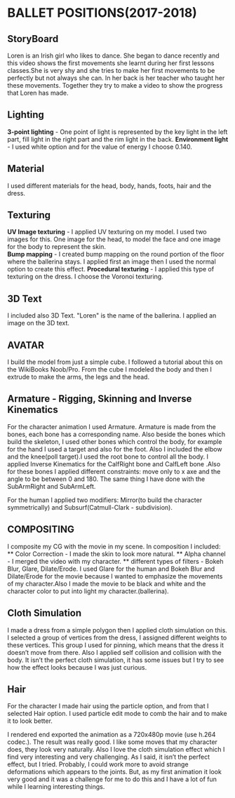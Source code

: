 # BALLET POSITIONS(2017-2018)


## StoryBoard
  Loren is an Irish girl who likes to dance. She began to dance recently and this video shows the first movements she learnt during her first lessons classes.She is very shy and she tries to make her first movements to be perfectly but not always she can. In her back is her teacher who taught her these movements. Together they try to make a video to show the progress that Loren has made.


## Lighting
  **3-point lighting** - One point of light is represented by the key light in the left part, fill light in the right part and the rim light in the back.
  **Environment light** - I used white option and for the value of energy I choose 0.140.


## Material 
  I used different materials for the head, body, hands, foots, hair and the dress.


## Texturing
  **UV Image texturing** - I applied UV texturing on my model. I used two images for this. One image for the head, to model the face and one image for the body to represent the skin.\
  **Bump mapping** - I created bump mapping on the round portion of the floor where the ballerina stays. I applied first an image then I used the normal option to create this effect.
  **Procedural texturing** - I applied this type of texturing on the dress. I choose the Voronoi texturing.


## 3D Text 
 I included also 3D Text. "Loren" is the name of the ballerina. I applied an image on the 3D text.


## AVATAR
  I build the model from just a simple cube. I followed a tutorial about this on the WikiBooks Noob/Pro. From the cube I modeled the body and then I extrude to make the arms, the legs and the head. 


## Armature - Rigging, Skinning and Inverse Kinematics
  For the character animation I used Armature. Armature is made from the bones, each bone has a corresponding name. Also beside the bones which build the skeleton, I used other bones which control the body, for example for the hand I used a target and also for the foot. Also I included the elbow and the knee(poll target).I used the root bone to control all the body. I applied Inverse Kinematics for the CalfRight bone and CalfLeft bone .Also for these bones I applied different constraints: move only to x axe and the angle to be between 0 and 180. The same thing I have done with the SubArmRight and SubArmLeft.


  For the human I applied two modifiers: Mirror(to build the character symmetrically)  and Subsurf(Catmull-Clark - subdivision).


## COMPOSITING
  I composite my CG with the movie in my scene. In composition I included: 
    ** Color Correction - I made the skin to look more natural.
    ** Alpha channel - I merged the video with my character.
    ** different types of filters - Bokeh Blur, Glare, Dilate/Erode. I used Glare for the human and Bokeh Blur and Dilate/Erode for the movie because I wanted to emphasize the movements of my character.Also I made the movie to be black and white and the character color to put into light my character.(ballerina). 


## Cloth Simulation 
  I made a dress from a simple polygon then I applied cloth simulation on this. I selected a group of vertices from the dress, I assigned different weights to these vertices. This group I used for pinning, which means that the dress it doesn’t move from there. Also I applied self collision and collision with the body. It isn’t the perfect cloth simulation, it has some issues but I try to see how the effect looks because I was just curious. 


## Hair 
  For the character I made hair using the particle option, and from that I selected Hair option. I used particle edit mode to comb the hair and to make it to look better.

  I rendered end exported the animation as a 720x480p movie (use h.264 codec.). The result was really good. I like some moves that my character does, they look very naturally. Also I love the cloth simulation effect which I find very interesting and very challenging. As I said, it isn’t the perfect effect, but I tried. Probably, I could work more to avoid strange deformations which appears to the joints. But, as my first animation it look very good and it was a challenge for me to do this and I have a lot of fun while I learning interesting things.
